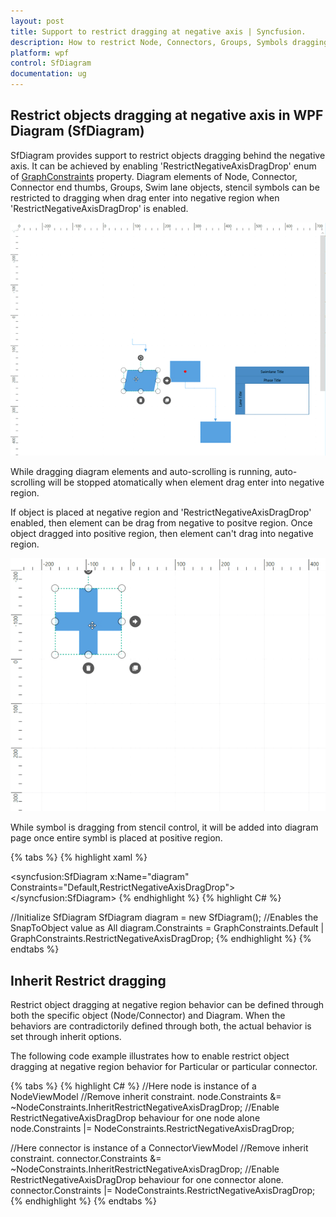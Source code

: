 ```yaml
---
layout: post
title: Support to restrict dragging at negative axis | Syncfusion.
description: How to restrict Node, Connectors, Groups, Symbols dragging at negative axis during runtime?
platform: wpf
control: SfDiagram
documentation: ug
---
```

## Restrict objects dragging at negative axis in WPF Diagram (SfDiagram)

SfDiagram provides support to restrict objects dragging behind the negative axis. It can be achieved by enabling 'RestrictNegativeAxisDragDrop' enum of [GraphConstraints](https://help.syncfusion.com/cr/wpf/Syncfusion.UI.Xaml.Diagram.GraphConstraints.html) property. Diagram elements of Node, Connector, Connector end thumbs, Groups, Swim lane objects, stencil symbols can be restricted to dragging when drag enter into negative region when 'RestrictNegativeAxisDragDrop' is enabled.

![Find and position the node without overlapping](Drag_images/RestrictDragObjects.gif)

While dragging diagram elements and auto-scrolling is running, auto-scrolling will be stopped atomatically when element drag enter into negative region.

If object is placed at negative region and 'RestrictNegativeAxisDragDrop' enabled, then element can be drag from negative to positve region. Once object dragged into positive region, then element can't drag into negative region. 

![Find and position the node without overlapping](Drag_images/RestrictDragToPositive.gif)

While symbol is dragging from stencil control, it will be added into diagram page once entire symbl is placed at positive region. 

{% tabs %}
{% highlight xaml %}
<!--Initialize SfDiagram-->
<syncfusion:SfDiagram x:Name="diagram" Constraints="Default,RestrictNegativeAxisDragDrop">
</syncfusion:SfDiagram>
{% endhighlight %}
{% highlight C# %}

//Initialize SfDiagram
SfDiagram diagram = new SfDiagram();
//Enables the SnapToObject value as All
diagram.Constraints = GraphConstraints.Default | GraphConstraints.RestrictNegativeAxisDragDrop;
{% endhighlight %}
{% endtabs %}

## Inherit Restrict dragging

Restrict object dragging at negative region behavior can be defined through both the specific object (Node/Connector) and Diagram. When the behaviors are contradictorily defined through both, the actual behavior is set through inherit options.

The following code example illustrates how to enable restrict object dragging at negative region behavior for Particular or particular connector.

{% tabs %}
{% highlight C# %}
//Here node is instance of a NodeViewModel
//Remove inherit constraint.
node.Constraints &= ~NodeConstraints.InheritRestrictNegativeAxisDragDrop;
//Enable RestrictNegativeAxisDragDrop behaviour for one node alone
node.Constraints |= NodeConstraints.RestrictNegativeAxisDragDrop;

//Here connector is instance of a ConnectorViewModel
//Remove inherit constraint.
connector.Constraints &= ~NodeConstraints.InheritRestrictNegativeAxisDragDrop;
//Enable RestrictNegativeAxisDragDrop behaviour for one connector alone.
connector.Constraints |= NodeConstraints.RestrictNegativeAxisDragDrop;
{% endhighlight %}
{% endtabs %}